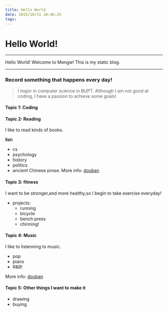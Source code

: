```yaml
---
title: Hello World
date: 2015/10/31 20:46:25
tags:
---
```


# Hello World!

--- 
Hello World!
Welcome to Mengw! This is my static blog.

---

### Record something that happens every day!
> I major in computer science in BUPT. Although I am not good at coding, 
  I have a passion to achieve some goals!
  
<!--more-->


#### Topic 1: Coding


#### Topic 2: Reading

I like to read kinds of books.

**list:**
* cs
* psychology
* history
* politics
* ancient Chinese prose.
More info: [douban][1]

#### Topic 3: fitness

I want to be stronger,and more healthy,so I begin to take exercise everyday!

* projects:
  + running
  + bicycle
  + bench press
  + chinning!

#### Topic 4: Music

I like to listenning to music.

* pop
* piano
* R&B!

More info: [douban][1]

#### Topic 5: Other things I want to make it

* drawing
* buying

[1]: www.douban.com





